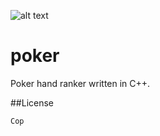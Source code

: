 ![alt text](http://donnemartin.com/wp-content/uploads/2014/10/poker_cover.jpg)

poker
============

Poker hand ranker written in C++.

##License

    Cop
